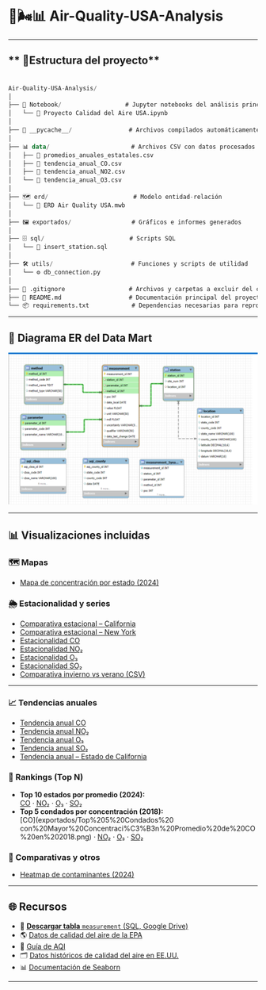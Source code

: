 # **🗽🌬️📊 Air-Quality-USA-Analysis**

---

## ** 📂Estructura del proyecto**

```sql

Air-Quality-USA-Analysis/
│
├── 📓 Notebook/                  # Jupyter notebooks del análisis principal
│   └── 📒 Proyecto Calidad del Aire USA.ipynb
│
├── 🐍 __pycache__/                # Archivos compilados automáticamente por Python
│
├── 📊 data/                       # Archivos CSV con datos procesados y limpios
│   ├── 📄 promedios_anuales_estatales.csv
│   ├── 📄 tendencia_anual_CO.csv
│   ├── 📄 tendencia_anual_NO2.csv
│   └── 📄 tendencia_anual_O3.csv
│
├── 🗺️ erd/                        # Modelo entidad-relación
│   └── 📐 ERD Air Quality USA.mwb
│
├── 🖼️ exportados/                 # Gráficos e informes generados
│
├── 🗄️ sql/                        # Scripts SQL
│   └── 📜 insert_station.sql
│
├── 🛠️ utils/                      # Funciones y scripts de utilidad
│   └── ⚙️ db_connection.py
│
├── 🚫 .gitignore                  # Archivos y carpetas a excluir del control de versiones
├── 📄 README.md                   # Documentación principal del proyecto
└── 📦 requirements.txt            # Dependencias necesarias para reproducir el análisis
```

---

## 📐 Diagrama ER del Data Mart

![Diagrama ER del Data Mart](erd/ERD_Air_Quality_USA.png)

---

## 📊 Visualizaciones incluidas

### 🗺️ Mapas

- [Mapa de concentración por estado (2024)](exportados/mapa_concentracion_estados_2024.png)

### 🌦️ Estacionalidad y series
- [Comparativa estacional – California](exportados/comparativa_estacional_california.png)
- [Comparativa estacional – New York](exportados/comparativa_estacional_new%20york.png)
- [Estacionalidad CO](exportados/estacional_carbon_monoxide.png)
- [Estacionalidad NO₂](exportados/estacional_nitrogen_dioxide_(no2).png)
- [Estacionalidad O₃](exportados/estacional_ozone.png)
- [Estacionalidad SO₂](exportados/estacional_sulfur_dioxide.png)
- [Comparativa invierno vs verano (CSV)](exportados/comparativa_invierno_verano.csv)

---

### 📈 Tendencias anuales
- [Tendencia anual CO](exportados/tendencia_anual_CO.png)
- [Tendencia anual NO₂](exportados/tendencia_anual_NO2.png)
- [Tendencia anual O₃](exportados/tendencia_anual_O3.png)
- [Tendencia anual SO₂](exportados/tendencia_anual_SO2.png)
- [Tendencia anual – Estado de California](exportados/tendencia_anual_edo_calif.png)

### 🧭 Rankings (Top N)
- **Top 10 estados por promedio (2024):**  
  [CO](exportados/Top%2010%20Estados%20con%20Mayor%20Promedio%20de%20CO%20en%202024.png) ·
  [NO₂](exportados/Top%2010%20Estados%20con%20Mayor%20Promedio%20de%20NO2%20en%202024.png) ·
  [O₃](exportados/Top%2010%20Estados%20con%20Mayor%20Promedio%20de%20O3%20en%202024.png) ·
  [SO₂](exportados/Top%2010%20Estados%20con%20Mayor%20Promedio%20de%20SO2%20en%202024.png)
- **Top 5 condados por concentración (2018):**  
  [CO](exportados/Top%205%20Condados%20 con%20Mayor%20Concentraci%C3%B3n%20Promedio%20de%20CO%20en%202018.png) ·
  [NO₂](exportados/Top%205%20Condados%20con%20Mayor%20Concentraci%C3%B3n%20NO2%20en%202018.png) ·
  [O₃](exportados/Top%205%20Condados%20con%20Mayor%20Concentraci%C3%B3n%20O3%20en%202018.png) ·
  [SO₂](exportados/Top%205%20Condados%20con%20Mayor%20Concentraci%C3%B3n%20SO2%20en%202018.png)

### 🔎 Comparativas y otros
- [Heatmap de contaminantes (2024)](exportados/heatmap_contaminantes_2024.png)

---

## 🌐 Recursos

- 📂 [**Descargar tabla** `measurement` (SQL, Google Drive)](https://drive.google.com/uc?id=1f5AbJXAao2tyihk8RpGkH7jJ57XMzCIR&export=download)
- 🌎 [Datos de calidad del aire de la EPA](https://www.epa.gov/outdoor-air-quality-data)
- 📖 [Guía de AQI](https://www.airnow.gov/aqi/aqi-basics/)
- 🗂️ [Datos históricos de calidad del aire en EE.UU.](https://aqs.epa.gov/aqsweb/airdata/download_files.html)
- 📊 [Documentación de Seaborn](https://seaborn.pydata.org/)

---
